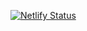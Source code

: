 [![Netlify Status](https://api.netlify.com/api/v1/badges/06bd7734-4c3d-4ab0-95dd-800c687131ae/deploy-status)](https://app.netlify.com/sites/keen-galileo-1dcdf6/deploys)